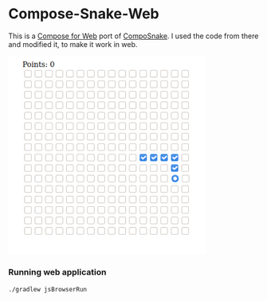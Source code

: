 # Compose-Snake-Web
This is a [Compose for Web](https://compose-web.ui.pages.jetbrains.team/) port of [CompoSnake](https://github.com/arkivanov/CompoSnake). I used the code from there and modified it, to make it work in web.

<img src="./docs/demo.gif" width="396">

### Running web application
```
./gradlew jsBrowserRun
```
